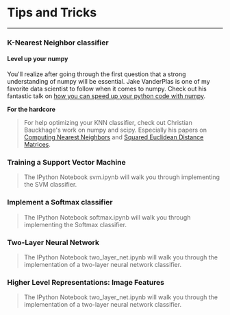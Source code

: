 # Tips and Tricks
___


### K-Nearest Neighbor classifier

#### Level up your numpy

You'll realize after going through the first question that a strong understanding of numpy will be essential.  Jake VanderPlas is one of my favorite data scientist to follow when it comes to numpy.  Check out his fantastic talk on [how you can speed up your python code with numpy](https://www.youtube.com/watch?v=EEUXKG97YRw).

__For the hardcore__
> For help optimizing your KNN classifier, check out Christian Bauckhage's work on numpy and scipy.  Especially his papers on [Computing Nearest Neighbors](https://multimedia-pattern-recognition.info/fileadmin/Websites/mmprec/uploads/docs/Bauckhage/np-sp-rec-edm.pdf) and [Squared Euclidean Distance Matrices](https://www.researchgate.net/publication/266617010_NumPy_SciPy_Recipes_for_Data_Science_Squared_Euclidean_Distance_Matrices?channel=doi&linkId=543598a70cf2643ab9867c26&showFulltext=true).


### Training a Support Vector Machine

> The IPython Notebook svm.ipynb will walk you through implementing the SVM classifier.


### Implement a Softmax classifier

> The IPython Notebook softmax.ipynb will walk you through implementing the Softmax classifier.

### Two-Layer Neural Network

> The IPython Notebook two_layer_net.ipynb will walk you through the implementation of a two-layer neural network classifier.

### Higher Level Representations: Image Features

> The IPython Notebook two_layer_net.ipynb will walk you through the implementation of a two-layer neural network classifier.

